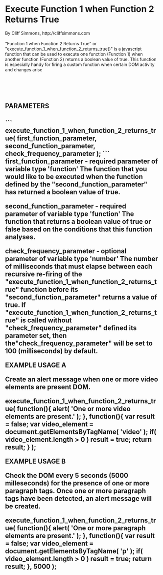 <h1>Execute Function 1 when Function 2 Returns True</h1>
By Cliff Simmons, http://cliffsimmons.com<br/>
<br/>
"Function 1 when Function 2 Returns True" or "execute_function_1_when_function_2_returns_true()" is a javascript function that can be used to execute one function (Function 1) when another function (Function 2) returns a boolean value of true. This function is especially handy for firing a custom function when certain DOM activity and changes arise<br/>
<br/>
<br/>
<br/>
<br/>
<h2>PARAMETERS<h2>
```
execute_function_1_when_function_2_returns_true( 
  first_function_parameter, 
  second_function_parameter, 
  check_frequency_parameter
);
``` 
first_function_parameter - required parameter of variable type 'function'
The function that you would like to be executed when the function defined by the "second_function_parameter" has returned a boolean value of true.

second_function_parameter - required parameter of variable type 'function'
The function that returns a boolean value of true or false based on the conditions that this function analyses.

check_frequency_parameter - optional parameter of variable type 'number'
The number of milliseconds that must elapse between each recursive re-firing of the "execute_function_1_when_function_2_returns_true" function before its "second_function_parameter" returns a value of true. If "execute_function_1_when_function_2_returns_true" is called without "check_frequency_parameter" defined its parameter set, then the"check_frequency_parameter" will be set to 100 (milliseconds) by default.





EXAMPLE USAGE A

Create an alert message when one or more video elements are present DOM.

  execute_function_1_when_function_2_returns_true(
    function(){
      alert( 'One or more video elements are present.' );
    },
    function(){
      var result = false;
      var video_element = document.getElementsByTagName( 'video' );
      if( video_element.length > 0 ) result = true;
      return result;
    }
  );

  
  
  
  
EXAMPLE USAGE B

Check the DOM every 5 seconds (5000 milleseconds) for the presence of one or more paragraph tags. Once one or more paragraph tags have been detected, an alert message will be created.

  execute_function_1_when_function_2_returns_true(
    function(){
      alert( 'One or more paragraph elements are present.' );
    },
    function(){
      var result = false;
      var video_element = document.getElementsByTagName( 'p' );
      if( video_element.length > 0 ) result = true;
      return result;
    },
    5000
  );
